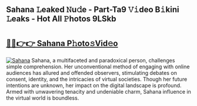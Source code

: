 ## Sahana 𝙻eaked 𝙽u𝚍e - Part-Ta9 𝚅𝚒deo B𝚒kini 𝙻eaks - Hot All 𝙿hotos 9LSkb

# <h2><a href="http://ld3c6q.urlbe.top/?page=Sahana">🔗🔗👉👉 Sahana P𝚑oto𝚜Vid𝚎o</a></h2>

[![Sahana](https://i.imgur.com/eBuTRDB.gif)](http://ld3c6q.urlbe.top/?page=Sahana)
Sahana, a multifaceted and paradoxical person, challenges simple comprehension. Her unconventional method of engaging with online audiences has allured and offended observers, stimulating debates on consent, identity, and the intricacies of virtual societies. Though her future intentions are unknown, her impact on the digital landscape is profound. Armed with unwavering tenacity and undeniable charm, Sahana influence in the virtual world is boundless.
